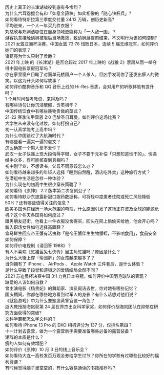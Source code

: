历史上真正的长津湖战役到底有多惨烈？  
为什么六耳猕猴会有和「如意金箍棒」如此相像的「随心铁杆兵」?  
如何看待特斯拉第三季度交付量 24.13 万辆，创历史新高?  
平均说来，一个人一年买几件衣服？  
刘慈欣与郑渊洁哪位在自身领域更能称为「一人敌一国」？  
游客执意接触幼狮被阻后当场撒泼，致幼狮展提前结束，不文明行为该如何控制?  
2021 女篮亚洲杯决赛，中国女篮 73:78 惜败日本，连续 5 届无缘冠军，如何评价她们的表现？  
诸葛亮为什么只封了侯爵？  
2021 年上映 的《长津湖》是否会超过 2017 年上映的《战狼 2》票房从而一举夺得中国电影票房冠军吗？  
你在家里窗户目睹了对面单元楼窗户一个人杀人，但凶手发现你了还发出瘆人的微笑。以这为开头如何写故事？  
如何评价酷狗音乐和 QQ 音乐上线的 Hi-Res 音质，会对用户的听歌体验有提升吗？  
1 个月时间备考教资，来得及吗？  
有哪些诗句让你沉浸醲郁，含英咀华？  
中国传统饮食中有哪些贱物贵做的菜式？  
21-22 赛季法甲雷恩 2:0 巴黎圣日耳曼，如何评价这场比赛？  
大学生从来没有化过妆，如何打扮自己?  
初一认真学能考上高中吗？  
为什么中国错过了大航海时代？  
有哪些看一遍哭一遍的虐文？  
怎么确定一个男人爱不爱你？  
武汉一女子快递上现大段侮辱字眼，女子不要千元补偿「只想知道谁干的」，快递经手众多，有可能核查到真相吗？  
初中刚毕业，不想读书，父母不同意该怎么办？  
如何看待越来越多的年轻人选择「睡到自然醒，酒店吃外卖」这种旅行方式？  
在潜艇中生活是怎样一种体验？  
为什么现在的初高中生很少穿长筒靴了？  
如何看待《原神》 2.2 版本第二次复刻公子？  
如何看待默沙东披露新冠口服药数据称，可将轻中度患者住院或死亡风险降低 50%？还有哪些值得关注的信息？  
欧美多国也在经历一场大范围的电荒，什么原因引发了这场正在波及全球的能源危机？这个冬天各国将如何度过？  
跟男朋友逛街，他看上一件衣服没舍得买，回头在网上偷偷买给他，他会开心吗？  
新入职场女性如何选择高跟鞋？  
盒马鲜生回应帝王蟹有活虫称「是帝王蟹伴生生物蟹蛭，不影响食用」，食品安全如何保障？  
如何评价电视剧《请回答 1988》？  
有人不喜欢《虹猫蓝兔七侠传》里主角虹猫吗？原因是什么？  
为什么大街上穿「瑜伽裤」的女孩越来越多了？  
当你拥有了 iPhone 、 AirPods 、 Apple Watch 三件套后，是什么体验？  
是什么导致了段誉和游坦之的爱情结局全然不同？  
2021 苏迪曼杯决赛中国 3:1 力克日本夺冠，如何评价中国羽毛球队的表现？  
缺爱的人该如何自救？  
曾主演电影《杨贵妃》的舞蹈家、演员周洁去世，你对她有哪些记忆？  
国庆期间，你都在哪些地方看到过军人的身影？有什么话想对他们说？  
《鱿鱼游戏》中为什么要塑造黄警官这一角色？  
浙大教授胡海岚获第 24 届世界杰出女科学家奖，如何评价胡海岚团队在抑郁症研究方面获得的突破?  
文科学霸都怎么学文科的？  
如何看待 iPhone 13  Pro 的 DXO 相机评分为 137 分，仅排名第四？  
十一计划去露营，做为一个露营新手需要准备哪些必备的露营装备？  
矩阵的本质是什么？  
瘦的人如何有效增肥？  
如何评价《原神》10 月 3 日的线上音乐会？  
如何看待大连一高校发百万现金券给学生过节？你所在的学校有过哪些比较好的福利待遇？  
有时候觉得脑子里空空的，有什么容易通读的书籍推荐吗？  
